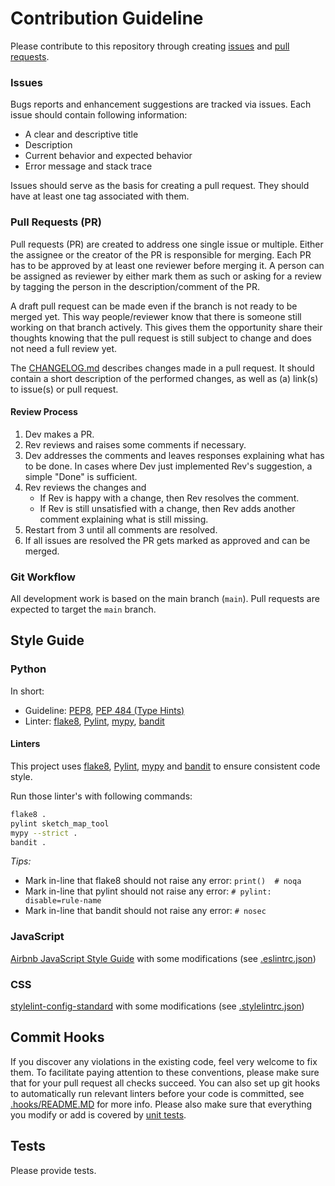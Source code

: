 # Contribution Guideline

Please contribute to this repository through creating [issues](https://github.com/GIScience/sketch-map-tool/issues/new) and [pull requests](https://docs.github.com/en/github/collaborating-with-issues-and-pull-requests/about-pull-requests).

### Issues

Bugs reports and enhancement suggestions are tracked via issues. Each issue should contain following information:

- A clear and descriptive title
- Description
- Current behavior and expected behavior
- Error message and stack trace

Issues should serve as the basis for creating a pull request. They should have at least one tag associated with them.

### Pull Requests (PR)

Pull requests (PR) are created to address one single issue or multiple. Either the assignee or the creator of the PR is responsible for merging.
Each PR has to be approved by at least one reviewer before merging it. A person can be assigned as reviewer by either mark them as such or asking for a review by tagging the person in the description/comment of the PR.

A draft pull request can be made even if the branch is not ready to be merged yet. This way people/reviewer know that there is someone still working on that branch actively. This gives them the opportunity share their thoughts knowing that the pull request is still subject to change and does not need a full review yet.

The [CHANGELOG.md](CHANGELOG.md) describes changes made in a pull request. It should contain a short description of the performed changes, as well as (a) link(s) to issue(s) or pull request.

#### Review Process

1. Dev makes a PR.
2. Rev reviews and raises some comments if necessary.
3. Dev addresses the comments and leaves responses explaining what has to be done. In cases where Dev just implemented Rev's suggestion, a simple "Done" is sufficient.
4. Rev reviews the changes and
    - If Rev is happy with a change, then Rev resolves the comment.
    - If Rev is still unsatisfied with a change, then Rev adds another comment explaining what is still missing.
5. Restart from 3 until all comments are resolved.
6. If all issues are resolved the PR gets marked as approved and can be merged.

### Git Workflow

All development work is based on the main branch (`main`). Pull requests are expected to target the `main` branch.

## Style Guide

### Python

In short:
- Guideline: [PEP8](https://peps.python.org/pep-0008/), [PEP 484 (Type Hints)](https://peps.python.org/pep-0484/)
- Linter: [flake8](https://flake8.pycqa.org), [Pylint](https://pylint.pycqa.org/), [mypy](http://mypy-lang.org/), [bandit](https://github.com/PyCQA/bandit)

#### Linters

This project uses [flake8](https://flake8.pycqa.org), [Pylint](https://pylint.pycqa.org/), [mypy](http://mypy-lang.org/) and [bandit](https://github.com/PyCQA/bandit) to ensure consistent code style.

Run those linter's with following commands:

```bash
flake8 .
pylint sketch_map_tool
mypy --strict .
bandit .
```

*Tips:*
- Mark in-line that flake8 should not raise any error: `print()  # noqa`
- Mark in-line that pylint should not raise any error: `# pylint: disable=rule-name`
- Mark in-line that bandit should not raise any error: `# nosec`

### JavaScript

[Airbnb JavaScript Style Guide](https://github.com/airbnb/javascript) with some modifications (see [.eslintrc.json](.eslintrc.json))

### CSS

[stylelint-config-standard](https://github.com/stylelint/stylelint-config-standard) with some modifications (see [.stylelintrc.json](.stylelintrc.json))  

## Commit Hooks

If you discover any violations in the existing code, feel very welcome to fix them. To facilitate paying attention to these conventions, please make sure that for your pull request all checks succeed. You can also set up git hooks to automatically run relevant linters before your code is committed, see [.hooks/README.MD](.hooks/README.MD) for more info. Please also make sure that everything you modify or add is covered by [unit tests](test).

## Tests

Please provide tests.
